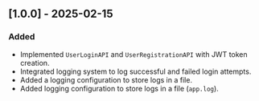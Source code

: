 ## [1.0.0] - 2025-02-15

### Added
- Implemented `UserLoginAPI` and `UserRegistrationAPI` with JWT token creation.
- Integrated logging system to log successful and failed login attempts.
- Added a logging configuration to store logs in a file.
- Added logging configuration to store logs in a file (`app.log`).

